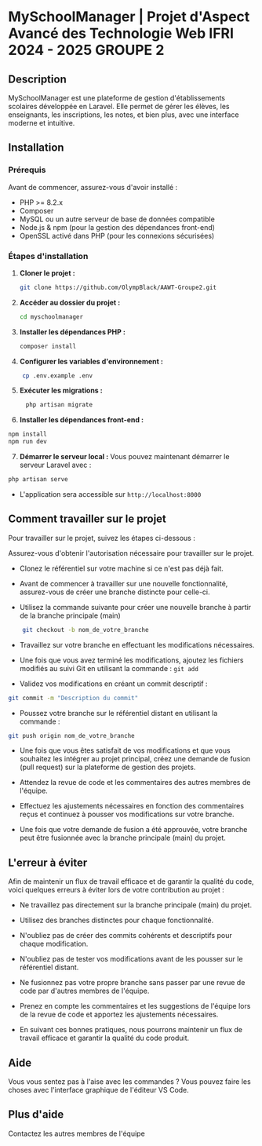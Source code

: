 # MySchoolManager | Projet d'Aspect Avancé des Technologie Web IFRI 2024 - 2025 GROUPE 2

## Description

MySchoolManager est une plateforme de gestion d'établissements scolaires développée en Laravel. Elle permet de gérer les élèves, les enseignants, les inscriptions, les notes, et bien plus, avec une interface moderne et intuitive.

## Installation

### Prérequis

Avant de commencer, assurez-vous d'avoir installé :

- PHP >= 8.2.x
- Composer
- MySQL ou un autre serveur de base de données compatible
- Node.js & npm (pour la gestion des dépendances front-end)
- OpenSSL activé dans PHP (pour les connexions sécurisées)

### Étapes d'installation

1. **Cloner le projet :**
   ```bash
   git clone https://github.com/OlympBlack/AAWT-Groupe2.git
   ```
2. **Accéder au dossier du projet :**
   ```bash
   cd myschoolmanager
   ```
3. **Installer les dépendances PHP :**
    ```bash
    composer install
    ```
4. **Configurer les variables d'environnement :**
```bash
    cp .env.example .env 
  ```
5. **Exécuter les migrations  :**
```bash
     php artisan migrate 
 ```
6. **Installer les dépendances front-end :**
```bash
npm install
npm run dev
```
7. **Démarrer le serveur local :**
Vous pouvez maintenant démarrer le serveur Laravel avec :
```bash  
php artisan serve 
```
- L'application sera accessible sur ``` http://localhost:8000 ```

## Comment travailler sur le projet

Pour travailler sur le projet, suivez les étapes ci-dessous :

Assurez-vous d'obtenir l'autorisation nécessaire pour travailler sur le projet.
    
- Clonez le référentiel sur votre machine si ce n'est pas déjà fait.
    
- Avant de commencer à travailler sur une nouvelle fonctionnalité, assurez-vous de créer une branche distincte pour celle-ci.

- Utilisez la commande suivante pour créer une nouvelle branche à partir de la branche principale (main)
    
```bash
    git checkout -b nom_de_votre_branche
```	
    
- Travaillez sur votre branche en effectuant les modifications nécessaires.
    
- Une fois que vous avez terminé les modifications, ajoutez les fichiers modifiés au suivi Git en utilisant la commande : ``` git add ```

- Validez vos modifications en créant un commit descriptif : 
```bash
git commit -m "Description du commit"
```	

- Poussez votre branche sur le référentiel distant en utilisant la commande :
```bash
git push origin nom_de_votre_branche
```

-  Une fois que vous êtes satisfait de vos modifications et que vous souhaitez les intégrer au projet principal, créez une demande de fusion (pull request) sur la plateforme de gestion des projets.

- Attendez la revue de code et les commentaires des autres membres de l'équipe.

- Effectuez les ajustements nécessaires en fonction des commentaires reçus et continuez à pousser vos modifications sur votre branche.

- Une fois que votre demande de fusion a été approuvée, votre branche peut être fusionnée avec la branche principale (main) du projet.

## L'erreur à éviter

Afin de maintenir un flux de travail efficace et de garantir la qualité du code, voici quelques erreurs à éviter lors de votre contribution au projet :

- Ne travaillez pas directement sur la branche principale (main) du projet.
    
- Utilisez des branches distinctes pour chaque fonctionnalité.
    
- N'oubliez pas de créer des commits cohérents et descriptifs pour chaque modification.
    
- N'oubliez pas de tester vos modifications avant de les pousser sur le référentiel distant.
    
- Ne fusionnez pas votre propre branche sans passer par une revue de code par d'autres membres de l'équipe.
    
- Prenez en compte les commentaires et les suggestions de l'équipe lors de la revue de code et apportez les ajustements nécessaires.

- En suivant ces bonnes pratiques, nous pourrons maintenir un flux de travail efficace et garantir la qualité du code produit.

## Aide

Vous vous sentez pas à l'aise avec les commandes ? Vous pouvez faire les choses avec l'interface graphique de l'éditeur VS Code.

## Plus d'aide 

Contactez les autres membres de l'équipe

